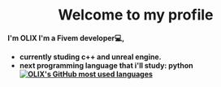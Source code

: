 <h1 align="center"><b>Welcome to my profile</h1>

I'm **OLIX** I'm a Fivem developer💻,
- currently studing c++ and unreal engine.
- next programming language that i'll study: python
[![OLIX's GitHub most used languages](https://github-readme-stats.vercel.app/api?username=OLIX-boop)](https://github.com/anuraghazra/github-readme-stats)

